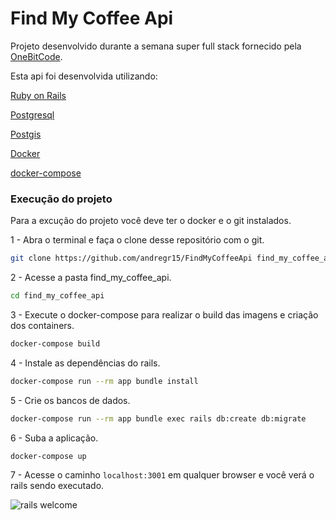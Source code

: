 # Find My Coffee Api

Projeto desenvolvido durante a semana super full stack fornecido pela [OneBitCode](https://www.onebitcode.com).

Esta api foi desenvolvida utilizando: 

[Ruby on Rails](https://www.rails.com)

[Postgresql](https://www.postgresql.org)

[Postgis](https://www.postgis.org)

[Docker](https://www.docker.com)

[docker-compose](https://docs.docker.com/compose)


### Execução do projeto

Para a excução do projeto você deve ter o docker e o git instalados.

1 - Abra o terminal e faça o clone desse repositório com o git.

```sh
git clone https://github.com/andregr15/FindMyCoffeeApi find_my_coffee_api
```

2 - Acesse a pasta find_my_coffee_api.

```sh
cd find_my_coffee_api
```

3 - Execute o docker-compose para realizar o build das imagens e criação dos containers.

```sh
docker-compose build
```

4 - Instale as dependências do rails.

```sh
docker-compose run --rm app bundle install
```

5 - Crie os bancos de dados.

```sh
docker-compose run --rm app bundle exec rails db:create db:migrate
```

6 - Suba a aplicação.

```sh
docker-compose up
```

7 - Acesse o caminho `localhost:3001` em qualquer browser e você verá o rails sendo executado.

![rails welcome](https://zegetech.com/assets/images/blog/rails-docker/rails_welcome.png)

